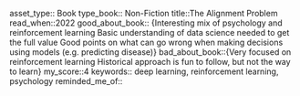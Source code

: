 asset_type:: Book
type_book:: Non-Fiction
title::The Alignment Problem 
read_when::2022
good_about_book:: {Interesting mix of psychology and reinforcement learning
Basic understanding of data science needed to get the full value
Good points on what can go wrong when making decisions using models (e.g. predicting disease)}
bad_about_book::{Very focused on reinforcement learning 
Historical approach is fun to follow, but not the way to learn}
my_score::4
keywords:: deep learning, reinforcement learning, psychology
reminded_me_of::